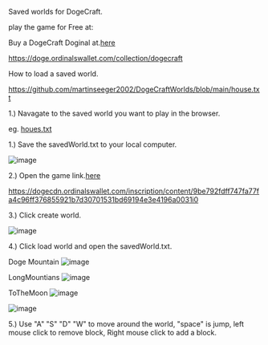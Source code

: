 Saved worlds for DogeCraft.

play the game for Free at: 

Buy a DogeCraft Doginal at.[here]([URL](https://dogecdn.ordinalswallet.com/inscription/content/9be792fdff747fa77fa4c96ff376855921b7d30701531bd69194e3e4196a0031i0))

https://doge.ordinalswallet.com/collection/dogecraft

How to load a saved world.

https://github.com/martinseeger2002/DogeCraftWorlds/blob/main/house.txt

1.) Navagate to the saved world you want to play in the browser.

eg. [houes.txt](https://github.com/martinseeger2002/DogeCraftWorlds/blob/main/house.txt)

1.) Save the savedWorld.txt to your local computer.

![image](https://github.com/user-attachments/assets/bd083968-f706-4657-95d9-bef3f4f21049)

2.) Open the game link.[here](https://dogecdn.ordinalswallet.com/inscription/content/9be792fdff747fa77fa4c96ff376855921b7d30701531bd69194e3e4196a0031i0)

https://dogecdn.ordinalswallet.com/inscription/content/9be792fdff747fa77fa4c96ff376855921b7d30701531bd69194e3e4196a0031i0

3.) Click create world.

![image](https://github.com/user-attachments/assets/fc0adaaf-9314-4159-8c06-ff37eed9de97)

4.) Click load world and open the savedWorld.txt.

Doge Mountain 
![image](https://github.com/user-attachments/assets/08f7d349-261c-432d-a196-03047a254e5e)

LongMountians
![image](https://github.com/user-attachments/assets/e6d5d267-93c2-422a-ab46-1887deb3d6ce)

ToTheMoon
![image](https://github.com/user-attachments/assets/353303b4-6248-47e7-a00e-7550383729e1)


![image](https://github.com/user-attachments/assets/67e1db33-7a5f-4b28-82ad-a03a38be1529)


5.) Use "A" "S" "D" "W" to move around the world, "space" is jump, left mouse click to remove block, Right mouse click to add a block. 
